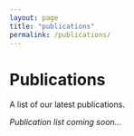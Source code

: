 ```yaml
---
layout: page
title: "publications"
permalink: /publications/
---
```


# Publications

A list of our latest publications.

*Publication list coming soon...*
